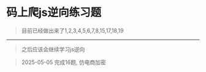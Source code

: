 # 码上爬js逆向练习题


> 目前已经做出来了1,2,3,4,5,6,7,8,15,17,18,19

---
> 之后应该会继续学习js逆向

> 2025-05-05 完成16题, 仿电商加密